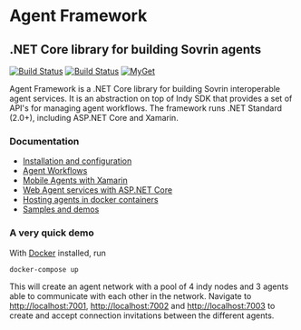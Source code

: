 # Agent Framework

## .NET Core library for building Sovrin agents

[![Build Status](https://dev.azure.com/streetcred/Agent%20Framework/_apis/build/status/Agent%20Framework%20-%20Build?branchName=master)](https://dev.azure.com/streetcred/Agent%20Framework/_build/latest?definitionId=10?branchName=master)
[![Build Status](https://travis-ci.com/streetcred-id/agent-framework.svg?branch=master)](https://travis-ci.com/streetcred-id/agent-framework)
[![MyGet](https://img.shields.io/myget/agent-framework/v/AgentFramework.Core.svg)](https://www.myget.org/feed/agent-framework/package/nuget/AgentFramework.Core)

Agent Framework is a .NET Core library for building Sovrin interoperable agent services.
It is an abstraction on top of Indy SDK that provides a set of API's for managing agent workflows.
The framework runs .NET Standard (2.0+), including ASP.NET Core and Xamarin.

### Documentation

- [Installation and configuration](https://agent-framework.readthedocs.io/en/latest/installation.html)
- [Agent Workflows](https://agent-framework.readthedocs.io/en/latest/quickstart.html)
- [Mobile Agents with Xamarin](https://agent-framework.readthedocs.io/en/latest/xamarin.html)
- [Web Agent services with ASP.NET Core](https://agent-framework.readthedocs.io/en/latest/aspnetcore.html)
- [Hosting agents in docker containers](https://agent-framework.readthedocs.io/en/latest/docker.html)
- [Samples and demos](https://agent-framework.readthedocs.io/en/latest/samples.html)

### A very quick demo

With [Docker](https://www.docker.com) installed, run

```lang=bash
docker-compose up
```

This will create an agent network with a pool of 4 indy nodes and 3 agents able to communicate with each other in the network.
Navigate to [http://localhost:7001](http://localhost:7001), [http://localhost:7002](http://localhost:7001) and [http://localhost:7003](http://localhost:7001) to create and accept connection invitations between the different agents.